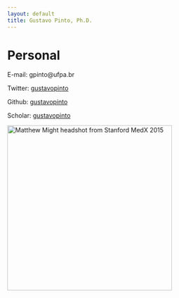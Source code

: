 ```yaml
---
layout: default
title: Gustavo Pinto, Ph.D.
---
```


# Personal

E-mail: gpinto<span style="display:none">ignorethis</span>@ufpa.br

Twitter: [gustavopinto](https://twitter.com/gustavopinto)

Github: [gustavopinto](https://github.com/gustavopinto)

Scholar: [gustavopinto](https://scholar.google.com/citations?user=dOeggYMAAAAJ&hl=en)


<div class="picture">
   <img style="width: 375px;" alt="Matthew Might headshot from Stanford MedX 2015" src="http://gustavopinto.org/lost+found/ghlp.jpg" />
  </div>

